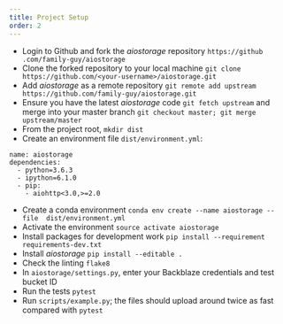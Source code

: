 ```yaml
---
title: Project Setup
order: 2
---
```


- Login to Github and fork the *aiostorage* repository `https://github
.com/family-guy/aiostorage`
- Clone the forked repository to your local machine `git clone https://github.com/<your-username>/aiostorage.git`
- Add *aiostorage* as a remote repository `git remote add upstream https://github.com/family-guy/aiostorage.git`
- Ensure you have the latest *aiostorage* code `git fetch upstream` and 
merge into your master branch `git checkout master; git merge upstream/master` 
- From the project root, `mkdir dist`
- Create an environment file `dist/environment.yml`:

```
name: aiostorage
dependencies:
  - python=3.6.3
  - ipython=6.1.0
  - pip:
    - aiohttp<3.0,>=2.0
```
- Create a conda environment `conda env create --name aiostorage --file 
dist/environment.yml`
- Activate the environment `source activate aiostorage`
- Install packages for development work `pip install --requirement 
requirements-dev.txt`
- Install *aiostorage* `pip install --editable .`
- Check the linting `flake8`
- In `aiostorage/settings.py`, enter your Backblaze credentials and test 
bucket ID
- Run the tests `pytest`
- Run `scripts/example.py`; the files should upload around twice as fast 
compared with `pytest` 